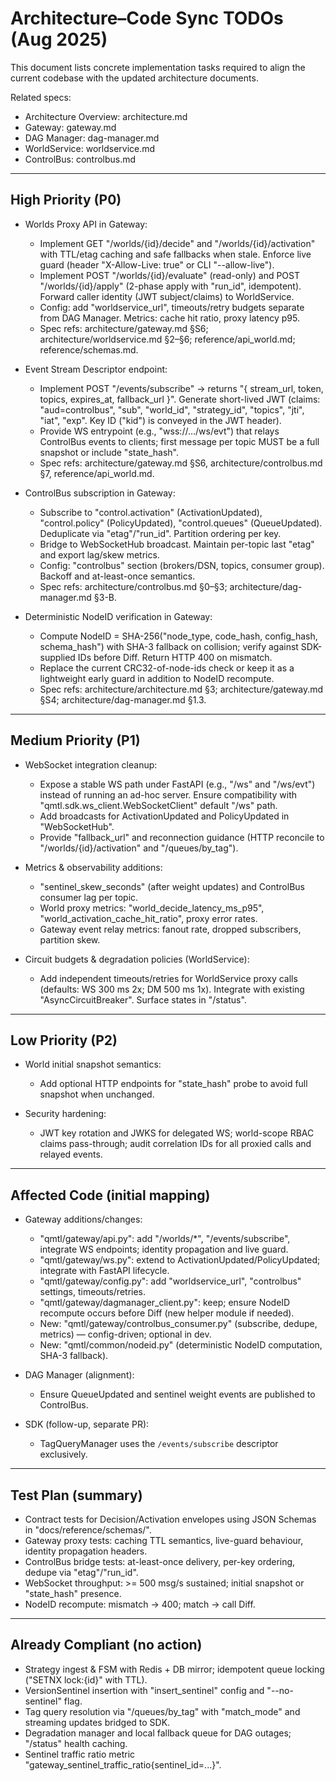# Architecture–Code Sync TODOs (Aug 2025)

This document lists concrete implementation tasks required to align the current codebase with the updated architecture documents.

Related specs:
- Architecture Overview: architecture.md
- Gateway: gateway.md
- DAG Manager: dag-manager.md
- WorldService: worldservice.md
- ControlBus: controlbus.md

---

## High Priority (P0)

- Worlds Proxy API in Gateway:
  - Implement GET "/worlds/{id}/decide" and "/worlds/{id}/activation" with TTL/etag caching and safe fallbacks when stale. Enforce live guard (header "X-Allow-Live: true" or CLI "--allow-live").
  - Implement POST "/worlds/{id}/evaluate" (read-only) and POST "/worlds/{id}/apply" (2-phase apply with "run_id", idempotent). Forward caller identity (JWT subject/claims) to WorldService.
  - Config: add "worldservice_url", timeouts/retry budgets separate from DAG Manager. Metrics: cache hit ratio, proxy latency p95.
  - Spec refs: architecture/gateway.md §S6; architecture/worldservice.md §2–§6; reference/api_world.md; reference/schemas.md.

- Event Stream Descriptor endpoint:
  - Implement POST "/events/subscribe" -> returns "{ stream_url, token, topics, expires_at, fallback_url }". Generate short-lived JWT (claims: "aud=controlbus", "sub", "world_id", "strategy_id", "topics", "jti", "iat", "exp". Key ID ("kid") is conveyed in the JWT header).
  - Provide WS entrypoint (e.g., "wss://…/ws/evt") that relays ControlBus events to clients; first message per topic MUST be a full snapshot or include "state_hash".
  - Spec refs: architecture/gateway.md §S6, architecture/controlbus.md §7, reference/api_world.md.

- ControlBus subscription in Gateway:
  - Subscribe to "control.activation" (ActivationUpdated), "control.policy" (PolicyUpdated), "control.queues" (QueueUpdated). Deduplicate via "etag"/"run_id". Partition ordering per key.
  - Bridge to WebSocketHub broadcast. Maintain per-topic last "etag" and export lag/skew metrics.
  - Config: "controlbus" section (brokers/DSN, topics, consumer group). Backoff and at-least-once semantics.
  - Spec refs: architecture/controlbus.md §0–§3; architecture/dag-manager.md §3-B.

- Deterministic NodeID verification in Gateway:
  - Compute NodeID = SHA-256("node_type, code_hash, config_hash, schema_hash") with SHA-3 fallback on collision; verify against SDK-supplied IDs before Diff. Return HTTP 400 on mismatch.
  - Replace the current CRC32-of-node-ids check or keep it as a lightweight early guard in addition to NodeID recompute.
  - Spec refs: architecture/architecture.md §3; architecture/gateway.md §S4; architecture/dag-manager.md §1.3.

---

## Medium Priority (P1)

- WebSocket integration cleanup:
  - Expose a stable WS path under FastAPI (e.g., "/ws" and "/ws/evt") instead of running an ad-hoc server. Ensure compatibility with "qmtl.sdk.ws_client.WebSocketClient" default "/ws" path.
  - Add broadcasts for ActivationUpdated and PolicyUpdated in "WebSocketHub".
  - Provide "fallback_url" and reconnection guidance (HTTP reconcile to "/worlds/{id}/activation" and "/queues/by_tag").

- Metrics & observability additions:
  - "sentinel_skew_seconds" (after weight updates) and ControlBus consumer lag per topic.
  - World proxy metrics: "world_decide_latency_ms_p95", "world_activation_cache_hit_ratio", proxy error rates.
  - Gateway event relay metrics: fanout rate, dropped subscribers, partition skew.

- Circuit budgets & degradation policies (WorldService):
  - Add independent timeouts/retries for WorldService proxy calls (defaults: WS 300 ms 2x; DM 500 ms 1x). Integrate with existing "AsyncCircuitBreaker". Surface states in "/status".


---

## Low Priority (P2)

- World initial snapshot semantics:
  - Add optional HTTP endpoints for "state_hash" probe to avoid full snapshot when unchanged.

- Security hardening:
  - JWT key rotation and JWKS for delegated WS; world-scope RBAC claims pass-through; audit correlation IDs for all proxied calls and relayed events.

---

## Affected Code (initial mapping)

- Gateway additions/changes:
  - "qmtl/gateway/api.py": add "/worlds/*", "/events/subscribe", integrate WS endpoints; identity propagation and live guard.
  - "qmtl/gateway/ws.py": extend to ActivationUpdated/PolicyUpdated; integrate with FastAPI lifecycle.
  - "qmtl/gateway/config.py": add "worldservice_url", "controlbus" settings, timeouts/retries.
  - "qmtl/gateway/dagmanager_client.py": keep; ensure NodeID recompute occurs before Diff (new helper module if needed).
  - New: "qmtl/gateway/controlbus_consumer.py" (subscribe, dedupe, metrics) — config-driven; optional in dev.
  - New: "qmtl/common/nodeid.py" (deterministic NodeID computation, SHA-3 fallback).

- DAG Manager (alignment):
  - Ensure QueueUpdated and sentinel weight events are published to ControlBus.

- SDK (follow-up, separate PR):
  - TagQueryManager uses the ``/events/subscribe`` descriptor exclusively.

---

## Test Plan (summary)

- Contract tests for Decision/Activation envelopes using JSON Schemas in "docs/reference/schemas/".
- Gateway proxy tests: caching TTL semantics, live-guard behaviour, identity propagation headers.
- ControlBus bridge tests: at-least-once delivery, per-key ordering, dedupe via "etag"/"run_id".
- WebSocket throughput: >= 500 msg/s sustained; initial snapshot or "state_hash" presence.
- NodeID recompute: mismatch -> 400; match -> call Diff.

---

## Already Compliant (no action)

- Strategy ingest & FSM with Redis + DB mirror; idempotent queue locking ("SETNX lock:{id}" with TTL).
- VersionSentinel insertion with "insert_sentinel" config and "--no-sentinel" flag.
- Tag query resolution via "/queues/by_tag" with "match_mode" and streaming updates bridged to SDK.
- Degradation manager and local fallback queue for DAG outages; "/status" health caching.
- Sentinel traffic ratio metric "gateway_sentinel_traffic_ratio{sentinel_id=...}".
